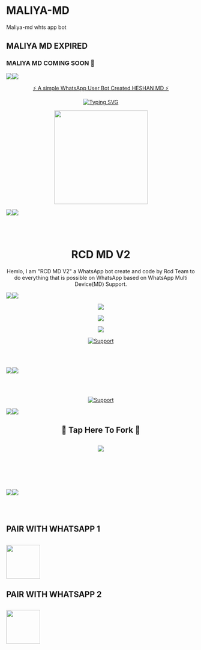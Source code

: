 # MALIYA-MD
Maliya-md whts app bot 
## MALIYA MD EXPIRED 

### MALIYA MD COMING SOON 📍
   <a><img src='https://i.ibb.co/NK04n1b/647d1a1160b4eb6b.jpg'/></a><a><img src='https://i.ibb.co/NK04n1b/647d1a1160b4eb6b.jpg'/></a>
<p align="center"> 
<u>⚡ A simple WhatsApp User Bot Created HESHAN MD ⚡</u>
</p>     
<p align="center">
  <a href="https://git.io/typing-svg"><img src="https://readme-typing-svg.demolab.com?font=EB+Garamond&weight=800&size=28&duration=4000&pause=1000&random=false&width=435&lines=+•★⃝ MALIYA-+MD-+X BUTTON★⃝•;MULTI-DEVICE+WHATSAPP+BOT;DEVELOPED+BY+HESHAN+MD;RELEASED+DATE+25%2F10%2F2024." alt="Typing SVG" /></a>
 </p>

<p align="center">
   <a href="https://github.com/rcd-git-hub-official">
    <img src="https://files.catbox.moe/wuyr41.jpg" width="249">


   <a><img src='https://i.imgur.com/LyHic3i.gif'/></a><a><img src='https://i.imgur.com/LyHic3i.gif'/></a>
     
   <br>
  </br>

      
</p>
<h1 align="center"> RCD MD V2
</h1>
<p align="center"> 
  Hemlo, I am "RCD MD V2" a WhatsApp bot create and code by Rcd Team to do everything that is possible on WhatsApp based on WhatsApp Multi Device(MD) Support.





   <a><img src='https://i.imgur.com/LyHic3i.gif'/></a><a><img src='https://i.imgur.com/LyHic3i.gif'/></a>
     
   

   <p align="center"> 
  <a href="https://github.com/rcd-git-hub-official/RCD-MD">
    <img src="https://img.shields.io/github/stars/rcd-git-hub-official/RCD-MD?style=social">
    
   <p align="center">
  <a href="https://github.com/rcd-git-hub-official/RCD-MD/fork">
    <img src="https://img.shields.io/github/forks/rcd-git-hub-official/RCD-MD?label=Fork&style=social">
    
<p align="center">
  <a href="https://github.com/rcd-git-hub-official">
    <img src="https://api.visitorbadge.io/api/visitors?path=rcd-git-hub-official%2FA17&label=Repo%20Visitors&labelColor=%23697689&countColor=%23ba68c8&style=plastic&labelStyle=upper">
 
  <p align="CENTER">
  <a href="https://github.com/rcd-git-hub-official"><img title="Support" src="https://img.shields.io/badge/Maintain-Yes-cyan.svg?style=for-the-badge&logo=xcode" /></a>
</p>
    
<br>
  </br>


   <a><img src='https://i.imgur.com/LyHic3i.gif'/></a><a><img src='https://i.imgur.com/LyHic3i.gif'/></a>
     
   <br>
  </br>
     
  
<p align="CENTER">
  <a href="https://github.com/rcd-git-hub-official"><img title="Support" src="https://img.shields.io/badge/next%20Update-Undefined!-green.svg?style=for-the-badge&logo=xcode" /></a>
</p>
     



   <a><img src='https://i.imgur.com/LyHic3i.gif'/></a><a><img src='https://i.imgur.com/LyHic3i.gif'/></a>
     
   
<h2 align="center"> 🔰 Tap Here To Fork 🔰 
</h2>
   

<h2 align="center">  <a href="https://github.com/rcd-git-hub-official/RCD-MD?fork"><img src="https://img.shields.io/badge/FORK RCD MD V2-h?color=white&style=for-the-badge&logo=stackshare" />
</a>
</h2>
 
     
<br>
     <br>
     
<br>
  </br>


   <a><img src='https://i.imgur.com/LyHic3i.gif'/></a><a><img src='https://i.imgur.com/LyHic3i.gif'/></a>
     
   <br>
  </br>
     

## PAIR WITH WHATSAPP  1
<h2 align="left">  <a href="https://light-fedora-cyberdexter-b99874cd.koyeb.app/"><img src="https://play-lh.googleusercontent.com/901aMQFFnVoX2T-YuJmTIwpPve_SUgMv_QSyzMSPtAqt_l0CyXN1DxfD6xXU0r2f9iM=w240-h480-rw" width="90" />
</a>
</h2>

## PAIR WITH WHATSAPP 2


<h2 align="left">  <a href="https://light-fedora-cyberdexter-b99874cd.koyeb.app/"><img src="https://play-lh.googleusercontent.com/901aMQFFnVoX2T-YuJmTIwpPve_SUgMv_QSyzMSPtAqt_l0CyXN1DxfD6xXU0r2f9iM=w240-h480-rw" width="90" />
